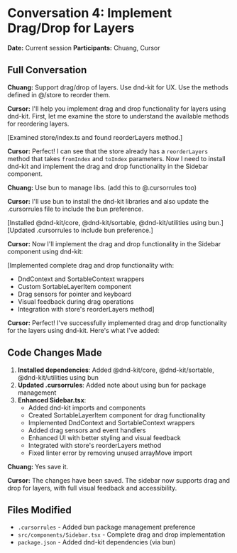 # Conversation 4: Implement Drag/Drop for Layers

**Date:** Current session
**Participants:** Chuang, Cursor

## Full Conversation

**Chuang:** Support drag/drop of layers. Use dnd-kit for UX. Use the methods defined in @/store to reorder them.

**Cursor:** I'll help you implement drag and drop functionality for layers using dnd-kit. First, let me examine the store to understand the available methods for reordering layers.

[Examined store/index.ts and found reorderLayers method.]

**Cursor:** Perfect! I can see that the store already has a `reorderLayers` method that takes `fromIndex` and `toIndex` parameters. Now I need to install dnd-kit and implement the drag and drop functionality in the Sidebar component.

**Chuang:** Use bun to manage libs. (add this to @.cursorrules too)

**Cursor:** I'll use bun to install the dnd-kit libraries and also update the .cursorrules file to include the bun preference.

[Installed @dnd-kit/core, @dnd-kit/sortable, @dnd-kit/utilities using bun.]
[Updated .cursorrules to include bun preference.]

**Cursor:** Now I'll implement the drag and drop functionality in the Sidebar component using dnd-kit:

[Implemented complete drag and drop functionality with:
- DndContext and SortableContext wrappers
- Custom SortableLayerItem component
- Drag sensors for pointer and keyboard
- Visual feedback during drag operations
- Integration with store's reorderLayers method]

**Cursor:** Perfect! I've successfully implemented drag and drop functionality for the layers using dnd-kit. Here's what I've added:

## Code Changes Made
1. **Installed dependencies**: Added @dnd-kit/core, @dnd-kit/sortable, @dnd-kit/utilities using bun
2. **Updated .cursorrules**: Added note about using bun for package management
3. **Enhanced Sidebar.tsx**: 
   - Added dnd-kit imports and components
   - Created SortableLayerItem component for drag functionality
   - Implemented DndContext and SortableContext wrappers
   - Added drag sensors and event handlers
   - Enhanced UI with better styling and visual feedback
   - Integrated with store's reorderLayers method
   - Fixed linter error by removing unused arrayMove import

**Chuang:** Yes save it.

**Cursor:** The changes have been saved. The sidebar now supports drag and drop for layers, with full visual feedback and accessibility.

## Files Modified
- `.cursorrules` - Added bun package management preference
- `src/components/Sidebar.tsx` - Complete drag and drop implementation
- `package.json` - Added dnd-kit dependencies (via bun) 